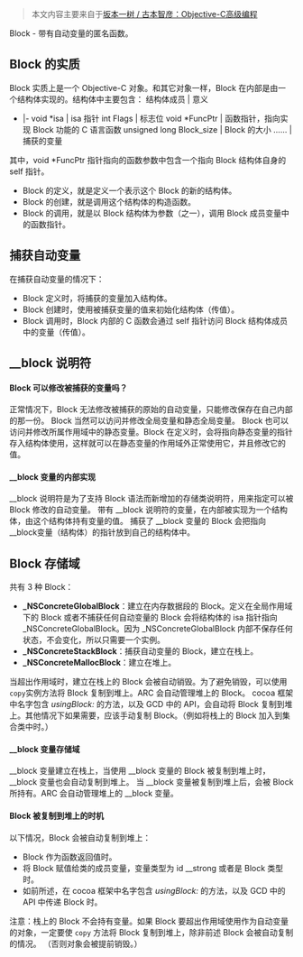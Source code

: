 > 本文内容主要来自于[坂本一树 / 古本智彦：Objective-C高级编程](https://book.douban.com/subject/24720270/)


Block - 带有自动变量的匿名函数。

## Block 的实质

Block 实质上是一个 Objective-C 对象。和其它对象一样，Block 在内部是由一个结构体实现的。结构体中主要包含：
结构体成员 | 意义 
- |-
void *isa |  isa 指针 
int Flags |  标志位
void *FuncPtr |  函数指针，指向实现 Block 功能的 C 语言函数
unsigned long Block_size |  Block 的大小
...... | 捕获的变量

其中，void *FuncPtr 指针指向的函数参数中包含一个指向 Block 结构体自身的 self 指针。
- Block 的定义，就是定义一个表示这个 Block 的新的结构体。
- Block 的创建，就是调用这个结构体的构造函数。
- Block 的调用，就是以 Block 结构体为参数（之一），调用 Block 成员变量中的函数指针。

## 捕获自动变量
在捕获自动变量的情况下：
- Block 定义时，将捕获的变量加入结构体。
- Block 创建时，使用被捕获变量的值来初始化结构体（传值）。
- Block 调用时，Block 内部的 C 函数会通过 self 指针访问 Block 结构体成员中的变量（传值）。

## __block 说明符
#### Block 可以修改被捕获的变量吗？
正常情况下，Block 无法修改被捕获的原始的自动变量，只能修改保存在自己内部的那一份。
Block 当然可以访问并修改全局变量和静态全局变量。
Block 也可以访问并修改所属作用域中的静态变量。Block 在定义时，会将指向静态变量的指针存入结构体使用，这样就可以在静态变量的作用域外正常使用它，并且修改它的值。

#### __block 变量的内部实现
__block 说明符是为了支持 Block 语法而新增加的存储类说明符，用来指定可以被 Block 修改的自动变量。
带有 __block 说明符的变量，在内部被实现为一个结构体，由这个结构体持有变量的值。
捕获了 __block 变量的 Block 会把指向 __block变量（结构体）的指针放到自己的结构体中。

## Block 存储域
共有 3 种 Block：
- **_NSConcreteGlobalBlock**：建立在内存数据段的 Block。定义在全局作用域下的 Block 或者不捕获任何自动变量的 Block 会将结构体的 isa 指针指向 _NSConcreteGlobalBlock。因为 _NSConcreteGlobalBlock 内部不保存任何状态，不会变化，所以只需要一个实例。
- **_NSConcreteStackBlock**：捕获自动变量的 Block，建立在栈上。
- **_NSConcreteMallocBlock**：建立在堆上。

当超出作用域时，建立在栈上的 Block 会被自动销毁。为了避免销毁，可以使用 `copy`实例方法将 Block 复制到堆上。ARC 会自动管理堆上的 Block。
cocoa 框架中名字包含 *usingBlock:* 的方法，以及 GCD 中的 API，会自动将 Block 复制到堆上。其他情况下如果需要，应该手动复制 Block。（例如将栈上的 Block 加入到集合类中时。）

#### __block 变量存储域
__block 变量建立在栈上，当使用 __block 变量的 Block 被复制到堆上时，__block 变量也会自动复制到堆上。
当 __block 变量被复制到堆上后，会被 Block 所持有。ARC 会自动管理堆上的 __block 变量。

#### Block 被复制到堆上的时机
以下情况，Block 会被自动复制到堆上：
- Block 作为函数返回值时。
- 将 Block 赋值给类的成员变量，变量类型为 id __strong 或者是 Block 类型时。
- 如前所述，在 cocoa 框架中名字包含 *usingBlock:* 的方法，以及 GCD 中的 API 中传递 Block 时。

注意：栈上的 Block 不会持有变量。如果 Block 要超出作用域使用作为自动变量的对象，一定要使 `copy` 方法将 Block 复制到堆上，除非前述 Block 会被自动复制的情况。 （否则对象会被提前销毁。）






